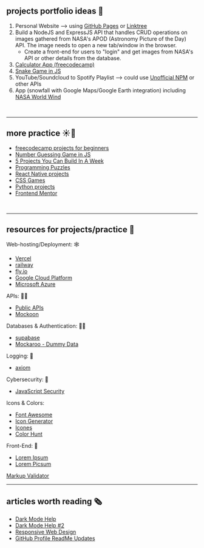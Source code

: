 ## projects portfolio ideas 🌳

1. Personal Website --> using [GitHub Pages](https://pages.github.com/) or [Linktree](https://linktr.ee/)
2. Build a NodeJS and ExpressJS API that handles CRUD operations on images gathered from NASA's APOD (Astronomy Picture of the Day) API. The image needs to open a new tab/window in the browser.
   - Create a front-end for users to "login" and get images from NASA's API or other details from the database.
3. [Calculator App (freecodecamp)](https://www.freecodecamp.org/news/javascript-dom-build-a-calculator-app)
4. [Snake Game in JS](https://www.freecodecamp.org/news/how-to-build-a-snake-game-in-javascript/)
5. YouTube/Soundcloud to Spotify Playlist --> could use [Unofficial NPM](https://www.npmjs.com/package/youtube-music-api) or other APIs
6. App (snowfall with Google Maps/Google Earth integration) including [NASA World Wind](https://worldwind.arc.nasa.gov/)

<br>

---
## more practice ☀️🌙

- [freecodecamp projects for beginners](https://www.freecodecamp.org/news/javascript-projects-for-beginners/)
- [Number Guessing Game in JS](https://www.youtube.com/watch?v=2cQUkYU8AmI)
- [5 Projects You Can Build In A Week](https://www.youtube.com/watch?v=oluY633rkgI)
- [Programming Puzzles](https://medium.com/techie-delight/top-25-programming-puzzles-and-brain-teasers-dac17b41e94a)
- [React Native projects](https://livecodestream.dev/post/10-amazing-react-native-project-ideas/)
- [CSS Games](https://dev.to/devmount/8-games-to-learn-css-the-fun-way-4e0f)
- [Python projects](https://livecodestream.dev/post/10-crazy-cool-project-ideas-for-python-developers/)
- [Frontend Mentor](https://www.frontendmentor.io/)

<br>

---
## resources for projects/practice 📃 <br>

Web-hosting/Deployment: 🕸️

- [Vercel](https://vercel.com/) <br>
- [railway](https://dataschool.com/learn-sql/how-to-export-data-to-csv-or-excel/)
- [fly.io](https://fly.io/)
- [Google Cloud Platform](https://console.cloud.google.com/)
- [Microsoft Azure](https://azure.microsoft.com/en-us/)

APIs: 🧑‍💻
- [Public APIs](https://publicapis.dev/)
- [Mockoon](https://mockoon.com/)

Databases & Authentication: 🧑‍🚀

- [supabase](https://supabase.com/) <br>
- [Mockaroo - Dummy Data](https://mockaroo.com/)

Logging: 🧻

- [axiom](https://axiom.co/)

Cybersecurity: 🦺

- [JavaScript Security](https://www.youtube.com/watch?v=ypNKKYUJE5o)

Icons & Colors:
- [Font Awesome](https://fontawesome.com/)
- [Icon Generator](https://realfavicongenerator.net/)
- [Icones](https://icones.js.org/)
- [Color Hunt](https://colorhunt.co/)

Front-End: 📄
- [Lorem Ipsum](https://www.lipsum.com/)
- [Lorem Picsum](https://picsum.photos/)


[Markup Validator](https://validator.w3.org/)

---

## articles worth reading 🗞️
- [Dark Mode Help](https://livecodestream.dev/post/a-better-approach-to-dark-mode-on-your-website/)
- [Dark Mode Help #2](https://www.geeksforgeeks.org/how-to-make-dark-mode-for-websites-using-html-css-javascript/)
- [Responsive Web Design](https://www.smashingmagazine.com/2011/01/guidelines-for-responsive-web-design)
- [GitHub Profile ReadMe Updates](https://www.sitepoint.com/github-profile-readme/)

